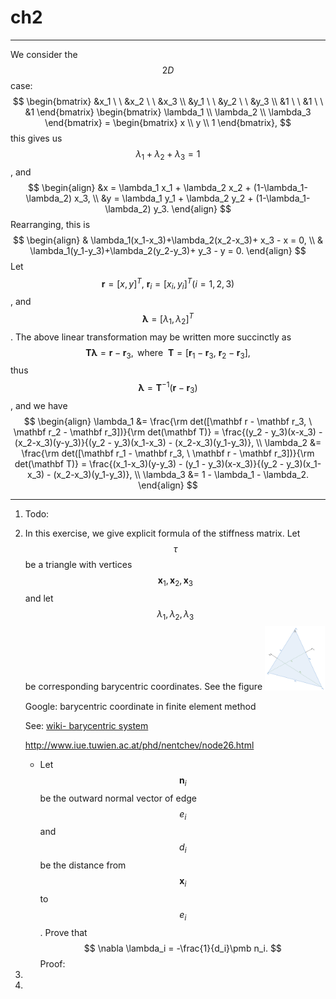 # ch2

---

We consider the $$2D$$ case:
$$
\begin{bmatrix}
&x_1 \ \ &x_2 \ \ &x_3 \\
&y_1 \ \ &y_2 \ \ &y_3 \\
&1 \ \ &1 \ \ &1 
\end{bmatrix} 
\begin{bmatrix}
\lambda_1 \\
\lambda_2 \\
\lambda_3
\end{bmatrix} = 
\begin{bmatrix}
x \\
y \\
1
\end{bmatrix},
$$
this gives us $$\lambda_1+\lambda_2+\lambda_3 = 1$$, and 
$$
\begin{align}
&x = \lambda_1 x_1 + \lambda_2 x_2 + (1-\lambda_1-\lambda_2) x_3, \\
&y = \lambda_1 y_1 + \lambda_2 y_2 + (1-\lambda_1-\lambda_2) y_3.
\end{align}
$$
Rearranging, this is 
$$
\begin{align}
& \lambda_1(x_1-x_3)+\lambda_2(x_2-x_3)+ x_3 - x = 0, \\
& \lambda_1(y_1-y_3)+\lambda_2(y_2-y_3)+ y_3 - y = 0.
\end{align}
$$
Let $$\mathbf r = [x, y]^T,\ \mathbf r_i = [x_i, y_i]^T (i = 1,2,3)$$, and $$\pmb \lambda = [\lambda_1, \lambda_2]^T$$. The above linear transformation may be written more succinctly as
$$
\mathbf T \pmb \lambda = \mathbf r - \mathbf r_3, \text{ where }\ \mathbf T = [\mathbf r_1 - \mathbf r_3, \ \mathbf r_2 - \mathbf r_3],
$$
thus $$\pmb \lambda = \mathbf T^{-1} (\mathbf r - \mathbf r_3)$$, and we have 
$$
\begin{align}
\lambda_1 &= \frac{\rm det([\mathbf r - \mathbf r_3, \ \mathbf r_2 - \mathbf r_3])}{\rm det(\mathbf T)} = \frac{(y_2 - y_3)(x-x_3) - (x_2-x_3)(y-y_3)}{(y_2 - y_3)(x_1-x_3) - (x_2-x_3)(y_1-y_3)}, \\
\lambda_2 &= \frac{\rm det([\mathbf r_1 - \mathbf r_3, \ \mathbf r - \mathbf r_3])}{\rm det(\mathbf T)} = \frac{(x_1-x_3)(y-y_3) - (y_1 - y_3)(x-x_3)}{(y_2 - y_3)(x_1-x_3) - (x_2-x_3)(y_1-y_3)}, \\
\lambda_3 &= 1 - \lambda_1 - \lambda_2.
\end{align}
$$


---

1. Todo:

   

2. In this exercise, we give explicit formula of the stiffness matrix. Let $$\tau$$ be a triangle with vertices $$\pmb x_1, \pmb x_2, \pmb x_3$$ and let $$\lambda_1, \lambda_2, \lambda_3$$ be corresponding barycentric coordinates. See the figure <img src="./figures/trangle1.png" alt="trangle1" style="zoom:10%;" />

   

   Google: barycentric coordinate in finite element method

   See: [wiki- barycentric system](https://en.wikipedia.org/wiki/Barycentric_coordinate_system)

   http://www.iue.tuwien.ac.at/phd/nentchev/node26.html

   - Let $$\pmb n_i$$ be the outward normal vector of edge $$e_i$$ and $$d_i$$ be the distance from $$\pmb x_i$$ to $$e_i$$. Prove that
     $$
     \nabla \lambda_i = -\frac{1}{d_i}\pmb n_i.
     $$
     Proof: 

   

3. 
4. 









